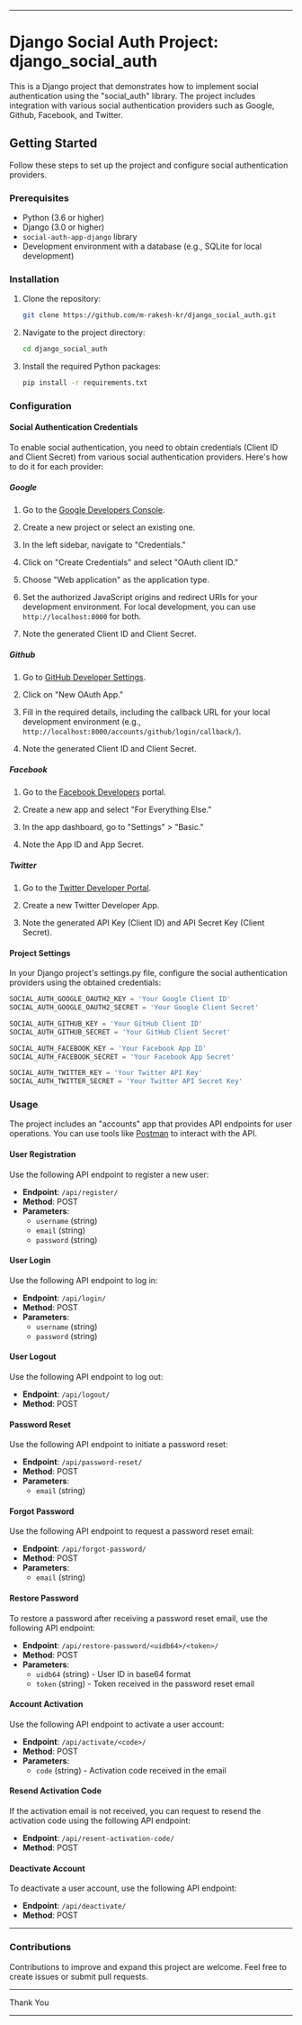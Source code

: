 
---

# Django Social Auth Project: django_social_auth

This is a Django project that demonstrates how to implement social authentication using the "social_auth" library. The project includes integration with various social authentication providers such as Google, Github, Facebook, and Twitter.

## Getting Started

Follow these steps to set up the project and configure social authentication providers.

### Prerequisites

- Python (3.6 or higher)
- Django (3.0 or higher)
- `social-auth-app-django` library
- Development environment with a database (e.g., SQLite for local development)

### Installation

1. Clone the repository:

   ```bash
   git clone https://github.com/m-rakesh-kr/django_social_auth.git
   ```

2. Navigate to the project directory:

   ```bash
   cd django_social_auth
   ```

3. Install the required Python packages:

   ```bash
   pip install -r requirements.txt
   ```

### Configuration

#### Social Authentication Credentials

To enable social authentication, you need to obtain credentials (Client ID and Client Secret) from various social authentication providers. Here's how to do it for each provider:

##### Google

1. Go to the [Google Developers Console](https://console.developers.google.com/).

2. Create a new project or select an existing one.

3. In the left sidebar, navigate to "Credentials."

4. Click on "Create Credentials" and select "OAuth client ID."

5. Choose "Web application" as the application type.

6. Set the authorized JavaScript origins and redirect URIs for your development environment. For local development, you can use `http://localhost:8000` for both.

7. Note the generated Client ID and Client Secret.

##### Github

1. Go to [GitHub Developer Settings](https://github.com/settings/developers).

2. Click on "New OAuth App."

3. Fill in the required details, including the callback URL for your local development environment (e.g., `http://localhost:8000/accounts/github/login/callback/`).

4. Note the generated Client ID and Client Secret.

##### Facebook

1. Go to the [Facebook Developers](https://developers.facebook.com/) portal.

2. Create a new app and select "For Everything Else."

3. In the app dashboard, go to "Settings" > "Basic."

4. Note the App ID and App Secret.

##### Twitter

1. Go to the [Twitter Developer Portal](https://developer.twitter.com/en/apps).

2. Create a new Twitter Developer App.

3. Note the generated API Key (Client ID) and API Secret Key (Client Secret).

#### Project Settings

In your Django project's settings.py file, configure the social authentication providers using the obtained credentials:

```python
SOCIAL_AUTH_GOOGLE_OAUTH2_KEY = 'Your Google Client ID'
SOCIAL_AUTH_GOOGLE_OAUTH2_SECRET = 'Your Google Client Secret'

SOCIAL_AUTH_GITHUB_KEY = 'Your GitHub Client ID'
SOCIAL_AUTH_GITHUB_SECRET = 'Your GitHub Client Secret'

SOCIAL_AUTH_FACEBOOK_KEY = 'Your Facebook App ID'
SOCIAL_AUTH_FACEBOOK_SECRET = 'Your Facebook App Secret'

SOCIAL_AUTH_TWITTER_KEY = 'Your Twitter API Key'
SOCIAL_AUTH_TWITTER_SECRET = 'Your Twitter API Secret Key'
```

### Usage

The project includes an "accounts" app that provides API endpoints for user operations. You can use tools like [Postman](https://www.postman.com/) to interact with the API.

#### User Registration

Use the following API endpoint to register a new user:

- **Endpoint**: `/api/register/`
- **Method**: POST
- **Parameters**:
  - `username` (string)
  - `email` (string)
  - `password` (string)

#### User Login

Use the following API endpoint to log in:

- **Endpoint**: `/api/login/`
- **Method**: POST
- **Parameters**:
  - `username` (string)
  - `password` (string)

#### User Logout

Use the following API endpoint to log out:

- **Endpoint**: `/api/logout/`
- **Method**: POST

#### Password Reset

Use the following API endpoint to initiate a password reset:

- **Endpoint**: `/api/password-reset/`
- **Method**: POST
- **Parameters**:
  - `email` (string)

#### Forgot Password

Use the following API endpoint to request a password reset email:

- **Endpoint**: `/api/forgot-password/`
- **Method**: POST
- **Parameters**:
  - `email` (string)

#### Restore Password

To restore a password after receiving a password reset email, use the following API endpoint:

- **Endpoint**: `/api/restore-password/<uidb64>/<token>/`
- **Method**: POST
- **Parameters**:
  - `uidb64` (string) - User ID in base64 format
  - `token` (string) - Token received in the password reset email

#### Account Activation

Use the following API endpoint to activate a user account:

- **Endpoint**: `/api/activate/<code>/`
- **Method**: POST
- **Parameters**:
  - `code` (string) - Activation code received in the email

#### Resend Activation Code

If the activation email is not received, you can request to resend the activation code using the following API endpoint:

- **Endpoint**: `/api/resent-activation-code/`
- **Method**: POST

#### Deactivate Account

To deactivate a user account, use the following API endpoint:

- **Endpoint**: `/api/deactivate/`
- **Method**: POST

---

### Contributions

Contributions to improve and expand this project are welcome. Feel free to create issues or submit pull requests.

---

Thank You

---
